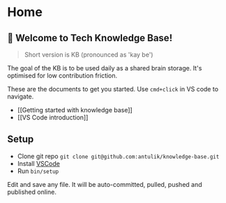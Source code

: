 # Home

## 👋 Welcome to Tech Knowledge Base!

> Short version is KB (pronounced as 'kay be')

The goal of the KB is to be used daily as a shared brain storage. It's optimised for low contribution friction.

These are the documents to get you started. Use `cmd+click` in VS code to navigate.

- [[Getting started with knowledge base]]
- [[VS Code introduction]]

## Setup

- Clone git repo `git clone git@github.com:antulik/knowledge-base.git`
- Install [VSCode](https://code.visualstudio.com/download)
- Run `bin/setup`

Edit and save any file. It will be auto-committed, pulled, pushed and published online.
